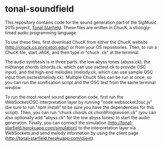 # tonal-soundfield
This repository contains code for the sound generation part of the SigMusic 2015 project, [Tonal Starfield](http://sigmusic.github.io/tonal-starfield/). These files are written in ChucK, a strongly-timed audio programming language.

To use these files, first download ChucK from either the ChucK website (http://chuck.cs.princeton.edu/) or from your OS repositories. Then, to run a ChucK file, start JACK, and then type in "chuck <filename>.ck" at the terminal.

The audio synthesis is in three parts: the low abyss tones (abyss.ck), the midrange chords (chords.ck, which can use osctest.ck to provide OSC input), and the high-end melodies (melody.ck, which can use sample OSC input from osctestmelody.ck). Multiple ChucK files can be run at once, so you can run the sonification script and the OSC test from the same terminal window.

To run the most recent sound generation code, first run the WebSocket/OSC interpretation layer by running "node websocket2osc.js" (be sure to run "npm install" to be sure you have the dependencies for this script). Then, you can run "chuck chords.ck chordProgression.ck" (you can also optionally add "abyss.ck" for the low abyss tones) to start the audio generation. Finally, you can connect the simulation (http://tonal-starfield.herokuapp.com/simulation) to the interpretation layer via WebSockets and send melody information by using the client page (http://tonal-starfield.herokuapp.com/client).
